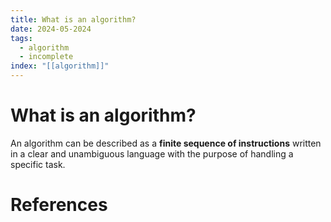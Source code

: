 ```yaml
---
title: What is an algorithm?
date: 2024-05-2024
tags:
  - algorithm
  - incomplete
index: "[[algorithm]]"
---
```


# What is an algorithm?
An algorithm can be described as a **finite sequence of instructions** written in a clear and unambiguous language with the purpose of handling a specific task.
# References